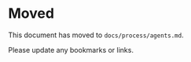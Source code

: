 # Moved

This document has moved to `docs/process/agents.md`.

Please update any bookmarks or links.